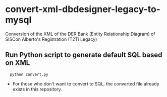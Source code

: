 # convert-xml-dbdesigner-legacy-to-mysql
Conversion of the XML of the DER Bank (Entity Relationship Diagram) of SISCon Alberto's Registration (T2Ti Legacy)

## Run Python script to generate default SQL based on XML

```shell
  python convert.py
```

 - For those who don't want to convert to SQL, the converted file already exists in this repository.
